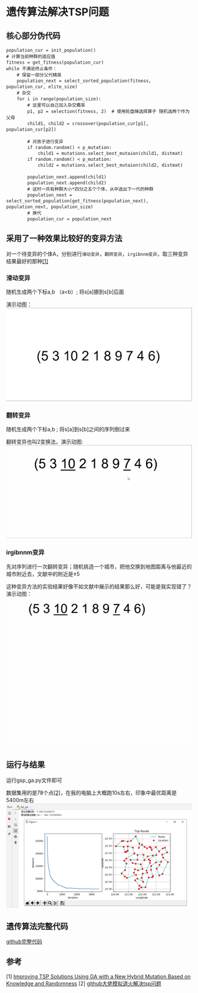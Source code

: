 # 遗传算法解决TSP问题
## 核心部分伪代码
```
population_cur = init_population()
# 计算当前种群的适应值
fitness = get_fitness(population_cur)
while 不满足终止条件：
	# 保留一部分父代精英
	population_next = select_sorted_population(fitness, population_cur, elite_size)
	# 杂交
    for i in range(population_size):
    	# 这里可以自己加入杂交概率
        p1, p2 = selection(fitness, 2)  # 使用轮盘赌选择算子 随机选两个作为父母
        child1, child2 = crossover(population_cur[p1], population_cur[p2])

        # 对孩子进行变异
        if random.random() < p_mutation:
            child1 = mutations.select_best_mutaion(child1, distmat)
        if random.random() < p_mutation:
            child2 = mutations.select_best_mutaion(child2, distmat)
		
        population_next.append(child1)
        population_next.append(child2)
        # 这时一共有种群大小*四分之五个个体，从中选出下一代的种群
        population_next = select_sorted_population(get_fitness(population_next), population_next, population_size)
	 	# 换代
        population_cur = population_next
```

## 采用了一种效果比较好的变异方法
对一个待变异的个体A，分别进行`滑动变异`，`翻转变异`，`irgibnnm变异`，取三种变异结果最好的那种[[1]](https://arxiv.org/ftp/arxiv/papers/1801/1801.07233.pdf)

### 滑动变异
随机生成两个下标a,b （a<b）; 将s[a]挪到s[b]后面

演示动图：
![滑动变异动图](resource/滑动变异.gif)
### 翻转变异
随机生成两个下标a,b ; 将s[a]到s[b]之间的序列倒过来

翻转变异也叫2变换法，演示动图:
![翻转变异动图](resource/翻转变异.gif)
### irgibnnm变异
先对序列进行一次翻转变异；随机挑选一个城市，把他交换到地图距离与他最近的城市附近去，文献中的附近是±5

这种变异方法的实验结果好像不如文献中展示的结果那么好，可能是我实现错了？演示动图：
![ir变异动图](resource/IR变异.gif)

## 运行与结果
运行gsp_ga.py文件即可

数据集用的是78个点[[2]](https://github.com/tnlin/PokemonGo-TSP/tree/master/data)，在我的电脑上大概跑10s左右，印象中最优距离是5400m左右
![运行结果](resource/运行结果.jpg)
## 遗传算法完整代码
[github完整代码](https://github.com/nairoj/tsp_ga)

## 参考
[1] [Improving TSP Solutions Using GA with a New Hybrid Mutation Based on Knowledge and Randomness](https://arxiv.org/ftp/arxiv/papers/1801/1801.07233.pdf)
[2] [github大佬模拟退火解决tsp问题](https://github.com/tnlin/PokemonGo-TSP/tree/master/data)
